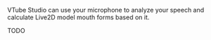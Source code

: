 VTube Studio can use your microphone to analyze your speech and calculate Live2D model mouth forms based on it.

TODO